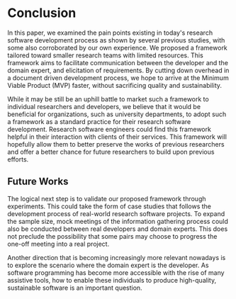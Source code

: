 # Conclusion

In this paper, we examined the pain points existing in today's research software development process as shown by several previous studies, with some also corroborated by our own experience.
We proposed a framework tailored toward smaller research teams with limited resources. This framework aims to facilitate communication between the developer and the domain expert, and elicitation of requirements.
By cutting down overhead in a document driven development process, we hope to arrive at the Minimum Viable Product (MVP) faster, without sacrificing quality and sustainability.

While it may be still be an uphill battle to market such a framework to individual researchers and developers, we believe that it would be beneficial for organizations, such as university departments, to adopt such a framework as a standard practice for their research software development. Research software engineers could find this framework helpful in their interaction with clients of their services.
This framework will hopefully allow them to better preserve the works of previous researchers and offer a better chance for future researchers to build upon previous efforts.

## Future Works
The logical next step is to validate our proposed framework through experiments.
This could take the form of case studies that follows the development process of real-world research software projects.
To expand the sample size, mock meetings of the information gathering process could also be conducted between real developers and domain experts.
This does not preclude the possibility that some pairs may choose to progress the one-off meeting into a real project.

Another direction that is becoming increasingly more relevant nowadays is to explore the scenario where the domain expert is the developer.
As software programming has become more accessible with the rise of many assistive tools, how to enable these individuals to produce high-quality, sustainable software is an important question.
